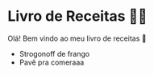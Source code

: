 
# Livro de Receitas :man_cook:

Olá! Bem vindo ao meu livro de receitas :wave:
 - Strogonoff de frango
 - Pavê
 pra comeraaa